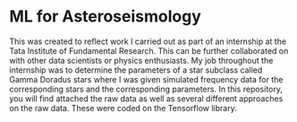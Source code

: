 # ML for Asteroseismology
 This was created to reflect work I carried out as part of an internship at the Tata Institute of Fundamental Research. This can be further collaborated on with other data scientists or physics enthusiasts. My job throughout the internship was to determine the parameters of a star subclass called Gamma Doradus stars where I was given simulated frequency data for the corresponding stars and the corresponding parameters. In this repository, you will find attached the raw data as well as several different approaches on the raw data. These were coded on the Tensorflow library.
